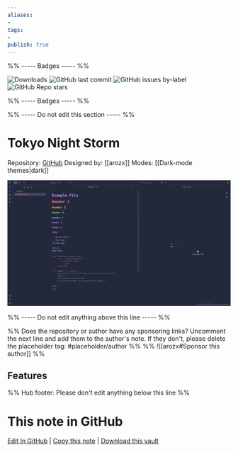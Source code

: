 ```yaml
---
aliases:
- 
tags: 
- 
publish: true
---
```


%% ----- Badges ----- %%

![Downloads](https://img.shields.io/badge/downloads-4179-573E7A?style=for-the-badge&logo=)
![GitHub last commit](https://img.shields.io/github/last-commit/arozx/obsidian_tokyo-night-storm?color=573E7A&label=last%20update&logo=github&style=for-the-badge)
![GitHub issues by-label](https://img.shields.io/github/issues/arozx/obsidian_tokyo-night-storm/help%20wanted?color=573E7A&logo=github&style=for-the-badge) 
![GitHub Repo stars](https://img.shields.io/github/stars/arozx/obsidian_tokyo-night-storm?color=573E7A&logo=github&style=for-the-badge)

%% ----- Badges ----- %%

%% ----- Do not edit this section ----- %%

# Tokyo Night Storm

Repository: [GitHub](https://github.com/arozx/obsidian_tokyo-night-storm)
Designed by: [[arozx]]
Modes: [[Dark-mode themes|dark]]



![screenshot](https://github.com/arozx/obsidian_tokyo-night-storm/raw/HEAD/tokyo-night-storm.png)

%% ----- Do not edit anything above this line ----- %% 

%% Does the repository or author have any sponsoring links? Uncomment the next line and add them to the author's note. If they don't, please delete the placeholder tag: #placeholder/author %%
%% ![[arozx#Sponsor this author]] %%


## Features



%% Hub footer: Please don't edit anything below this line %%

# This note in GitHub

<span class="git-footer">[Edit In GitHub](https://github.dev/obsidian-community/obsidian-hub/blob/main/02%20-%20Community%20Expansions/02.05%20All%20Community%20Expansions/Themes/Tokyo%20Night%20Storm.md "git-hub-edit-note") | [Copy this note](https://raw.githubusercontent.com/obsidian-community/obsidian-hub/main/02%20-%20Community%20Expansions/02.05%20All%20Community%20Expansions/Themes/Tokyo%20Night%20Storm.md "git-hub-copy-note") | [Download this vault](https://github.com/obsidian-community/obsidian-hub/archive/refs/heads/main.zip "git-hub-download-vault") </span>
